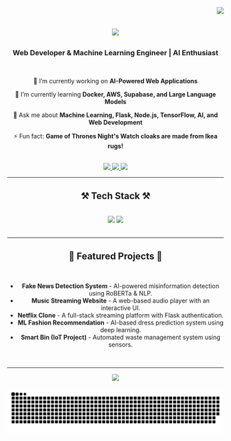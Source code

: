 <img align="right" src="https://visitor-badge.laobi.icu/badge?page_id=vishwab07.vishwab07" />

<!-- Tech Stack -->
<div align="center">

<h1 align="center">
    <img src="https://readme-typing-svg.herokuapp.com/?font=Righteous&size=35&center=true&vCenter=true&width=500&height=70&duration=4000&lines=Hi+There!+👋;+I'm+Vishwa+B!;" />
</h1>


<h3 align="center">Web Developer & Machine Learning Engineer | AI Enthusiast</h3>

<br/>

<div align="center">
 
 🔭 I’m currently working on **AI-Powered Web Applications**
 
 🌱 I’m currently learning **Docker, AWS, Supabase, and Large Language Models**

💬 Ask me about **Machine Learning, Flask, Node.js, TensorFlow, AI, and Web Development**

⚡ Fun fact: **Game of Thrones Night's Watch cloaks are made from Ikea rugs!**

</div>

<br/>

<div align="center"> 
  <a href="mailto:b.vishwa0786@gmail.com">
    <img src="https://img.shields.io/badge/Gmail-333333?style=for-the-badge&logo=gmail&logoColor=red" />
  </a>
  <a href="https://linkedin.com/in/vishwa-b" target="_blank">
    <img src="https://img.shields.io/badge/LinkedIn-0077B5?style=for-the-badge&logo=linkedin&logoColor=white" />
  </a>
  <a href="https://vishwab07.github.io" target="_blank">
     <img src="https://img.shields.io/badge/Portfolio-FF5722?style=for-the-badge&logo=todoist&logoColor=white" />
  </a>
</div>

 <hr/>
 
<h2 align="center">⚒️ Tech Stack ⚒️</h2>
<br/>
<div align="center">
    <img src="https://skillicons.dev/icons?i=react,html,css,bootstrap,tailwind,vscode,github,figma,git,flask,postgresql,mongodb" />
    <img src="https://skillicons.dev/icons?i=python,javascript,java,c,tensorflow,pytorch,keras,aws,nodejs,express,firebase,docker" />
</div>

<br/>
<hr/>

<h2 align="center">🚀 Featured Projects 🚀</h2>
<br/>
<ul>
    <li><strong>Fake News Detection System</strong> - AI-powered misinformation detection using RoBERTa & NLP.</li>
    <li><strong>Music Streaming Website</strong> - A web-based audio player with an interactive UI.</li>
    <li><strong>Netflix Clone</strong> - A full-stack streaming platform with Flask authentication.</li>
    <li><strong>ML Fashion Recommendation</strong> - AI-based dress prediction system using deep learning.</li>
    <li><strong>Smart Bin (IoT Project)</strong> - Automated waste management system using sensors.</li>
</ul>

<br/>
<hr/>



<div align="center">
  <img src="https://github-readme-stats.vercel.app/api/top-langs/?username=technologyhell&theme=aura&hide_border=true&include_all_commits=true&count_private=true&layout=compact" width="36%" /> </br>
</div>

![snake gif](https://github.com/victorvishwa/victorvishwa/blob/output/github-snake-dark.svg)

